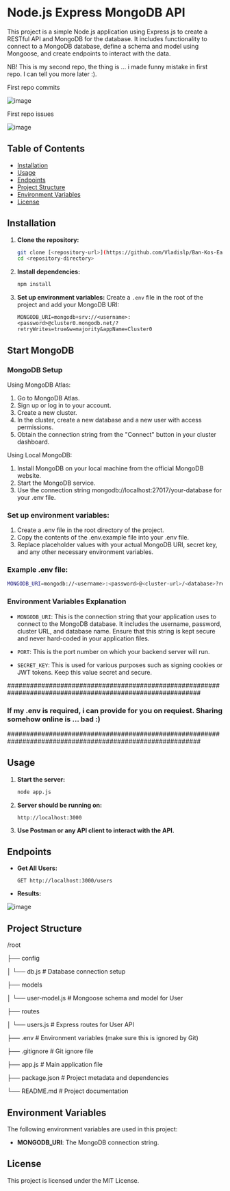 # Node.js Express MongoDB API

This project is a simple Node.js application using Express.js to create a RESTful API and MongoDB for the database. It includes functionality to connect to a MongoDB database, define a schema and model using Mongoose, and create endpoints to interact with the data.

NB! This is my second repo, the thing is ... i made funny mistake in first repo. I can tell you more later :).

First repo commits

![image](https://github.com/user-attachments/assets/02d1347e-ef03-4477-bd79-e194a00bfc14)

First repo issues

![image](https://github.com/user-attachments/assets/e87feb3d-e95a-45f5-966c-ab6d9d2db5c9)



## Table of Contents

- [Installation](#installation)
- [Usage](#usage)
- [Endpoints](#endpoints)
- [Project Structure](#project-structure)
- [Environment Variables](#environment-variables)
- [License](#license)

## Installation

1. **Clone the repository:**
    ```sh
    git clone [<repository-url>](https://github.com/Vladislp/Ban-Kos-Easy-1.git)
    cd <repository-directory>
    ```

2. **Install dependencies:**
    ```sh
    npm install
    ```

3. **Set up environment variables:**
    Create a `.env` file in the root of the project and add your MongoDB URI:
    ```plaintext
    MONGODB_URI=mongodb+srv://<username>:<password>@cluster0.mongodb.net/?retryWrites=true&w=majority&appName=Cluster0
    ```
## Start MongoDB

### MongoDB Setup

Using MongoDB Atlas:
1) Go to MongoDB Atlas.
2) Sign up or log in to your account.
3) Create a new cluster.
4) In the cluster, create a new database and a new user with access permissions.
5) Obtain the connection string from the "Connect" button in your cluster dashboard.

Using Local MongoDB:
1) Install MongoDB on your local machine from the official MongoDB website.
2) Start the MongoDB service.
3) Use the connection string mongodb://localhost:27017/your-database for your .env file.

### Set up environment variables:

1) Create a .env file in the root directory of the project.
2) Copy the contents of the .env.example file into your .env file.
3) Replace placeholder values with your actual MongoDB URI, secret key, and any other necessary environment variables.

### Example .env file:
```bash
MONGODB_URI=mongodb://<username>:<password>@<cluster-url>/<database>?retryWrites=true&w=majority
```
### Environment Variables Explanation

- `MONGODB_URI`: This is the connection string that your application uses to connect to the MongoDB database. It includes the username, password, cluster URL, and database name. Ensure that this string is kept secure and never hard-coded in your application files.

- `PORT`: This is the port number on which your backend server will run.

- `SECRET_KEY`: This is used for various purposes such as signing cookies or JWT tokens. Keep this value secret and secure.

###########################################################################################################

### If my .env is required, i can provide for you on requiest. Sharing somehow online is ... bad :)

###########################################################################################################

## Usage

1. **Start the server:**
    ```sh
    node app.js
    ```

2. **Server should be running on:**
    ```plaintext
    http://localhost:3000
    ```

3. **Use Postman or any API client to interact with the API.**

## Endpoints

- **Get All Users:**
    ```http
    GET http://localhost:3000/users
    ```
- **Results:**
  
![image](https://github.com/user-attachments/assets/bbd4cc20-531d-4e15-896f-676d3afac651)

## Project Structure

/root

  ├── config
  
  │   └── db.js             # Database connection setup
  
  ├── models
  
  │   └── user-model.js     # Mongoose schema and model for User
  
  ├── routes
  
  │   └── users.js          # Express routes for User API
  
  ├── .env                  # Environment variables (make sure this is ignored by Git)
  
  ├── .gitignore            # Git ignore file
  
  ├── app.js                # Main application file
  
  ├── package.json          # Project metadata and dependencies
  
  └── README.md             # Project documentation



## Environment Variables

The following environment variables are used in this project:

- **MONGODB_URI**: The MongoDB connection string.

## License

This project is licensed under the MIT License.

